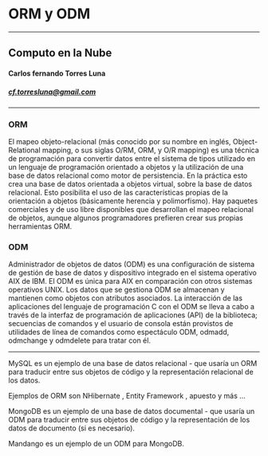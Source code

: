 ORM y ODM
==============================
----
## Computo en la Nube
#### Carlos fernando Torres Luna
##### cf.torresluna@gmail.com 

---

### ORM
El mapeo objeto-relacional (más conocido por su nombre en inglés, Object-Relational mapping, o sus siglas O/RM, ORM, y O/R mapping) es una técnica de programación para convertir datos entre el sistema de tipos utilizado en un lenguaje de programación orientado a objetos y la utilización de una base de datos relacional como motor de persistencia. En la práctica esto crea una base de datos orientada a objetos virtual, sobre la base de datos relacional. Esto posibilita el uso de las características propias de la orientación a objetos (básicamente herencia y polimorfismo). Hay paquetes comerciales y de uso libre disponibles que desarrollan el mapeo relacional de objetos, aunque algunos programadores prefieren crear sus propias herramientas ORM.


### ODM
Administrador de objetos de datos (ODM) es una configuración de sistema de gestión de base de datos y dispositivo integrado en el sistema operativo AIX de IBM. El ODM es única para AIX en comparación con otros sistemas operativos UNIX. Los datos que se gestiona ODM se almacenan y mantienen como objetos con atributos asociados. La interacción de las aplicaciones del lenguaje de programación C con el ODM se lleva a cabo a través de la interfaz de programación de aplicaciones (API) de la biblioteca; secuencias de comandos y el usuario de consola están provistos de utilidades de línea de comandos como espectáculo ODM, odmadd, odmchange y odmdelete para tratar con él.

---

MySQL es un ejemplo de una base de datos relacional - que usaría un ORM para traducir entre sus objetos de código y la representación relacional de los datos.

Ejemplos de ORM son NHibernate , Entity Framework , apuesto y más ...

MongoDB es un ejemplo de una base de datos documental - que usaría un ODM para traducir entre sus objetos de código y la representación de los datos de documento (si es necesario).

Mandango es un ejemplo de un ODM para MongoDB.
